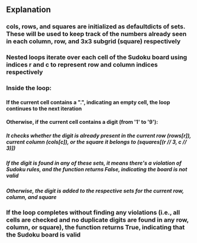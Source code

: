 ## Explanation

### cols, rows, and squares are initialized as defaultdicts of sets. These will be used to keep track of the numbers already seen in each column, row, and 3x3 subgrid (square) respectively

### Nested loops iterate over each cell of the Sudoku board using indices r and c to represent row and column indices respectively

### Inside the loop:

#### If the current cell contains a ".", indicating an empty cell, the loop continues to the next iteration

#### Otherwise, if the current cell contains a digit (from '1' to '9'):

##### It checks whether the digit is already present in the current row (rows[r]), current column (cols[c]), or the square it belongs to (squares[(r // 3, c // 3)])

##### If the digit is found in any of these sets, it means there's a violation of Sudoku rules, and the function returns False, indicating the board is not valid

##### Otherwise, the digit is added to the respective sets for the current row, column, and square

### If the loop completes without finding any violations (i.e., all cells are checked and no duplicate digits are found in any row, column, or square), the function returns True, indicating that the Sudoku board is valid
